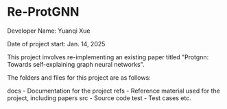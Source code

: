 # Re-ProtGNN

Developer Name: Yuanqi Xue

Date of project start: Jan. 14, 2025

This project involves re-implementing an existing paper titled "Protgnn: Towards self-explaining graph neural networks".

The folders and files for this project are as follows:

docs - Documentation for the project
refs - Reference material used for the project, including papers
src - Source code
test - Test cases
etc.
